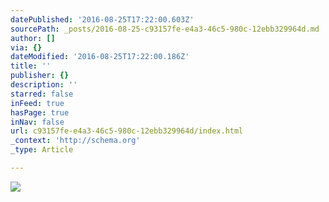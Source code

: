 ```yaml
---
datePublished: '2016-08-25T17:22:00.603Z'
sourcePath: _posts/2016-08-25-c93157fe-e4a3-46c5-980c-12ebb329964d.md
author: []
via: {}
dateModified: '2016-08-25T17:22:00.186Z'
title: ''
publisher: {}
description: ''
starred: false
inFeed: true
hasPage: true
inNav: false
url: c93157fe-e4a3-46c5-980c-12ebb329964d/index.html
_context: 'http://schema.org'
_type: Article

---
```

![](https://the-grid-user-content.s3-us-west-2.amazonaws.com/3d872b38-5d5c-4f87-a2e8-94a53203e9b0.jpg)